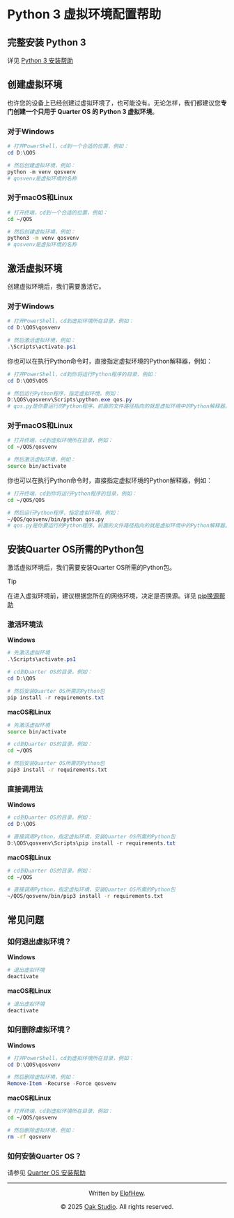 # Python 3 虚拟环境配置帮助

## 完整安装 Python 3

详见 [Python 3 安装帮助](Install_Python3.md)

## 创建虚拟环境

也许您的设备上已经创建过虚拟环境了，也可能没有。无论怎样，我们都建议您**专门创建一个只用于 Quarter OS 的 Python 3 虚拟环境**。

### 对于Windows

```powershell
# 打开PowerShell，cd到一个合适的位置，例如：
cd D:\QOS

# 然后创建虚拟环境，例如：
python -m venv qosvenv 
# qosvenv是虚拟环境的名称
```

### 对于macOS和Linux

```bash
# 打开终端，cd到一个合适的位置，例如：
cd ~/QOS

# 然后创建虚拟环境，例如：
python3 -m venv qosvenv 
# qosvenv是虚拟环境的名称
```

## 激活虚拟环境

创建虚拟环境后，我们需要激活它。

### 对于Windows

```powershell
# 打开PowerShell，cd到虚拟环境所在目录，例如：
cd D:\QOS\qosvenv

# 然后激活虚拟环境，例如：
.\Scripts\activate.ps1
```

你也可以在执行Python命令时，直接指定虚拟环境的Python解释器，例如：

```powershell
# 打开PowerShell，cd到你将运行Python程序的目录，例如：
cd D:\QOS\QOS

# 然后运行Python程序，指定虚拟环境，例如：
D:\QOS\qosvenv\Scripts\python.exe qos.py
# qos.py是你要运行的Python程序，前面的文件路径指向的就是虚拟环境中的Python解释器。
```

### 对于macOS和Linux

```bash
# 打开终端，cd到虚拟环境所在目录，例如：
cd ~/QOS/qosvenv

# 然后激活虚拟环境，例如：
source bin/activate
```

你也可以在执行Python命令时，直接指定虚拟环境的Python解释器，例如：

```bash
# 打开终端，cd到你将运行Python程序的目录，例如：
cd ~/QOS/QOS

# 然后运行Python程序，指定虚拟环境，例如：
~/QOS/qosvenv/bin/python qos.py
# qos.py是你要运行的Python程序，前面的文件路径指向的就是虚拟环境中的Python解释器。
```

## 安装Quarter OS所需的Python包

激活虚拟环境后，我们需要安装Quarter OS所需的Python包。

> [!TIP]
> 在进入虚拟环境前，建议根据您所在的网络环境，决定是否换源。详见 [pip换源帮助](Change_pip_Mirror.md)

### 激活环境法

**Windows**

```powershell
# 先激活虚拟环境
.\Scripts\activate.ps1

# cd到Quarter OS的目录，例如：
cd D:\QOS

# 然后安装Quarter OS所需的Python包
pip install -r requirements.txt
```

**macOS和Linux**

```bash
# 先激活虚拟环境
source bin/activate

# cd到Quarter OS的目录，例如：
cd ~/QOS

# 然后安装Quarter OS所需的Python包
pip3 install -r requirements.txt
```

### 直接调用法

**Windows**

```powershell
# cd到Quarter OS的目录，例如：
cd D:\QOS

# 直接调用Python，指定虚拟环境，安装Quarter OS所需的Python包
D:\QOS\qosvenv\Scripts\pip install -r requirements.txt
```

**macOS和Linux**

```bash
# cd到Quarter OS的目录，例如：
cd ~/QOS

# 直接调用Python，指定虚拟环境，安装Quarter OS所需的Python包
~/QOS/qosvenv/bin/pip3 install -r requirements.txt
```

## 常见问题

### 如何退出虚拟环境？

**Windows**

```powershell
# 退出虚拟环境
deactivate
```

**macOS和Linux**

```bash
# 退出虚拟环境
deactivate
```

### 如何删除虚拟环境？

**Windows**

```powershell
# 打开PowerShell，cd到虚拟环境所在目录，例如：
cd D:\QOS\qosvenv

# 然后删除虚拟环境，例如：
Remove-Item -Recurse -Force qosvenv
```

**macOS和Linux**

```bash
# 打开终端，cd到虚拟环境所在目录，例如：
cd ~/QOS/qosvenv

# 然后删除虚拟环境，例如：
rm -rf qosvenv
```

### 如何安装Quarter OS？

请参见 [Quarter OS 安装帮助](Install_QuarterOS.md)

------

<div align="center">

Written by [ElofHew](https://github.com/ElofHew).

&copy; 2025 [Oak Studio](https://t.me/oakstdcn). All rights reserved.

</div>

